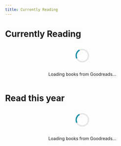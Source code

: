 ```yaml
---
title: Currently Reading
---
```

# Currently Reading

<div id="reading-container">
  <div id="loading-message" class="loading-spinner">
    <div class="spinner"></div>
    <p>Loading books from Goodreads...</p>
  </div>
  <div id="error-message" style="display: none;">
    <div class="error-container">
      <i class="fas fa-exclamation-circle"></i>
      <p>Unable to load books from Goodreads. Please try again later or <a href="https://www.goodreads.com/review/list/78282943-dan-katri?shelf=currently-reading" target="_blank">visit Goodreads directly</a>.</p>
    </div>
  </div>
  <div id="books-container" style="display: none;">
    <!-- Books will be inserted here dynamically -->
  </div>
</div>

<script>
document.addEventListener('DOMContentLoaded', function() {
  const booksContainer = document.getElementById('books-container');
  const loadingMessage = document.getElementById('loading-message');
  const errorMessage = document.getElementById('error-message');

  // Create a proxy URL to avoid CORS issues when fetching from Goodreads
  const goodreadsUrl = 'https://www.goodreads.com/review/list/78282943-dan-katri?shelf=currently-reading';
  const proxyUrl = 'https://api.allorigins.win/raw?url=' + encodeURIComponent(goodreadsUrl);

  fetch(proxyUrl)
    .then(response => {
      if (!response.ok) {
        throw new Error('Network response was not ok');
      }
      return response.text();
    })
    .then(html => {
      // Parse the HTML string
      const parser = new DOMParser();
      const doc = parser.parseFromString(html, 'text/html');
      
      // Find the book elements in the Goodreads page
      const bookElements = doc.querySelectorAll('.bookalike, .review');
      
      if (bookElements.length === 0) {
        throw new Error('No books found');
      }
      
      // Create HTML for each book
      bookElements.forEach(bookElement => {
        // Extract book information - try multiple selectors to be resilient to Goodreads HTML structure changes
        const coverImg = bookElement.querySelector('.cover img, .book_cover img, .bookCover img');
        const titleElement = bookElement.querySelector('.title a, .bookTitle, .book_title a');
        const authorElement = bookElement.querySelector('.author a, .authorName a, .bookAuthor a');
        const progressElement = bookElement.querySelector('.shelf-status, .reading-status');
        
        if (coverImg && titleElement && authorElement) {
          const bookUrl = titleElement.href.startsWith('http') ? titleElement.href : `https://www.goodreads.com${titleElement.href}`;
          const title = titleElement.textContent.trim();
          const authorRaw = authorElement.textContent.trim();
          // Transform author from "lastName, firstName" to "firstName lastName"
          const author = authorRaw.includes(',') ? 
            authorRaw.split(',').map(part => part.trim()).reverse().join(' ') : 
            authorRaw;
          const coverSrc = coverImg.src;
          const progress = progressElement ? progressElement.textContent.trim() : '';
          
          // Create book card HTML
          const bookCard = document.createElement('div');
          bookCard.className = 'book-card';
          bookCard.innerHTML = `
            <div class="book-cover">
              <a href="${bookUrl}" target="_blank">
                <img src="${coverSrc}" alt="${title} cover">
              </a>
            </div>
            <div class="book-details">
              <h3 class="book-title">
                <a href="${bookUrl}" target="_blank">${title}</a>
              </h3>
              <p class="book-author">${author}</p>
              ${progress ? `<p class="book-progress">${progress}</p>` : ''}
            </div>
          `;
          
          booksContainer.appendChild(bookCard);
        }
      });
      
      // Show the books container
      loadingMessage.style.display = 'none';
      booksContainer.style.display = 'flex';
    })
    .catch(error => {
      console.error('Error fetching books from Goodreads:', error);
      loadingMessage.style.display = 'none';
      errorMessage.style.display = 'block';
    });
});
</script>

<h1>Read this year</h1>

<div id="read-container">
  <div id="read-loading-message" class="loading-spinner">
    <div class="spinner"></div>
    <p>Loading books from Goodreads...</p>
  </div>
  <div id="read-error-message" style="display: none;">
    <div class="error-container">
      <i class="fas fa-exclamation-circle"></i>
      <p>Unable to load books from Goodreads. Please try again later or <a href="https://www.goodreads.com/review/list/78282943-dan-katri?shelf=read" target="_blank">visit Goodreads directly</a>.</p>
    </div>
  </div>
  <div id="read-books-container" style="display: none;">
    <!-- Books will be inserted here dynamically -->
  </div>
</div>

<script>
document.addEventListener('DOMContentLoaded', function() {
  const readBooksContainer = document.getElementById('read-books-container');
  const readLoadingMessage = document.getElementById('read-loading-message');
  const readErrorMessage = document.getElementById('read-error-message');

  // Create a proxy URL to avoid CORS issues when fetching from Goodreads
  const readGoodreadsUrl = 'https://www.goodreads.com/review/list/78282943-dan-katri?shelf=read';
  const readProxyUrl = 'https://api.allorigins.win/raw?url=' + encodeURIComponent(readGoodreadsUrl);

  fetch(readProxyUrl)
    .then(response => {
      if (!response.ok) {
        throw new Error('Network response was not ok');
      }
      return response.text();
    })
    .then(html => {
      // Parse the HTML string
      const parser = new DOMParser();
      const doc = parser.parseFromString(html, 'text/html');
      
      // Find the book elements in the Goodreads page
      const bookElements = doc.querySelectorAll('.bookalike, .review');
      
      if (bookElements.length === 0) {
        throw new Error('No books found');
      }
      
      // Get current year
      const currentYear = new Date().getFullYear();
      let booksDisplayed = 0;
      
      // Create HTML for each book
      bookElements.forEach(bookElement => {
        // Extract book information - try multiple selectors to be resilient to Goodreads HTML structure changes
        const coverImg = bookElement.querySelector('.cover img, .book_cover img, .bookCover img');
        const titleElement = bookElement.querySelector('.title a, .bookTitle, .book_title a');
        const authorElement = bookElement.querySelector('.author a, .authorName a, .bookAuthor a');
        const dateReadElement = bookElement.querySelector('.date_read_value');
        
        // Only add books read in the current year
        if (coverImg && titleElement && authorElement && dateReadElement) {
          const dateRead = dateReadElement.textContent.trim();
          const readYear = new Date(dateRead).getFullYear();
          
          if (readYear === currentYear) {
            const bookUrl = titleElement.href.startsWith('http') ? titleElement.href : `https://www.goodreads.com${titleElement.href}`;
            const title = titleElement.textContent.trim();
            const authorRaw = authorElement.textContent.trim();
            // Transform author from "lastName, firstName" to "firstName lastName"
            const author = authorRaw.includes(',') ? 
              authorRaw.split(',').map(part => part.trim()).reverse().join(' ') : 
              authorRaw;
            const coverSrc = coverImg.src;
            
            // Create book card HTML
            const bookCard = document.createElement('div');
            bookCard.className = 'book-card';
            bookCard.innerHTML = `
              <div class="book-cover">
                <a href="${bookUrl}" target="_blank">
                  <img src="${coverSrc}" alt="${title} cover">
                </a>
              </div>
              <div class="book-details">
                <h3 class="book-title">
                  <a href="${bookUrl}" target="_blank">${title}</a>
                </h3>
                <p class="book-author">${author}</p>
                <p class="book-date-read">Read: ${dateRead}</p>
              </div>
            `;
            
            readBooksContainer.appendChild(bookCard);
            booksDisplayed++;
          }
        }
      });
      
      // Show the books container if any books were displayed
      readLoadingMessage.style.display = 'none';
      if (booksDisplayed > 0) {
        readBooksContainer.style.display = 'flex';
      } else {
        readErrorMessage.style.display = 'block';
        readErrorMessage.querySelector('p').textContent = `No books read in ${currentYear} found.`;
      }
    })
    .catch(error => {
      console.error('Error fetching read books from Goodreads:', error);
      readLoadingMessage.style.display = 'none';
      readErrorMessage.style.display = 'block';
    });
});
</script>

<style>
#reading-container, #read-container {
  margin-top: 2rem;
}

#books-container, #read-books-container {
  display: flex;
  flex-wrap: wrap;
  gap: 2rem;
  margin-top: 2rem;
  justify-content: flex-start;
}

.book-card {
  width: 100%;
  max-width: 300px;
  border: 1px solid #ddd;
  border-radius: 8px;
  padding: 1.5rem;
  box-shadow: 0 4px 8px rgba(0,0,0,0.1);
  display: flex;
  flex-direction: column;
  transition: transform 0.3s ease, box-shadow 0.3s ease;
  background-color: #fff;
}

.book-card:hover {
  transform: translateY(-5px);
  box-shadow: 0 8px 16px rgba(0,0,0,0.1);
}

.book-cover {
  text-align: center;
  margin-bottom: 1rem;
}

.book-cover img {
  max-width: 150px;
  max-height: 225px;
  box-shadow: 0 4px 8px rgba(0,0,0,0.2);
}

.book-details {
  flex-grow: 1;
  display: flex;
  flex-direction: column;
}

.book-title {
  margin-top: 0;
  margin-bottom: 0.5rem;
  font-size: 1.25rem;
}

.book-author {
  margin-top: 0;
  margin-bottom: 0.5rem;
  font-style: italic;
  color: #666;
}

.book-progress, .book-date-read {
  margin-top: auto;
  font-weight: bold;
  color: #0085A1;
}

@media (max-width: 768px) {
  #books-container {
    justify-content: center;
  }
  
  .book-card {
    max-width: 100%;
  }
}

.loading-spinner {
  display: flex;
  flex-direction: column;
  align-items: center;
  justify-content: center;
  margin: 2rem 0;
}

.spinner {
  border: 4px solid rgba(0, 0, 0, 0.1);
  width: 36px;
  height: 36px;
  border-radius: 50%;
  border-left-color: #0085A1;
  animation: spin 1s linear infinite;
  margin-bottom: 1rem;
}

@keyframes spin {
  0% {
    transform: rotate(0deg);
  }
  100% {
    transform: rotate(360deg);
  }
}

.error-container {
  padding: 1.5rem;
  border: 1px solid #ffcdd2;
  background-color: #ffebee;
  border-radius: 8px;
  color: #c62828;
  display: flex;
  align-items: center;
  margin: 2rem 0;
}

.error-container i {
  font-size: 1.5rem;
  margin-right: 1rem;
}

.error-container a {
  color: #c62828;
  text-decoration: underline;
}
</style>